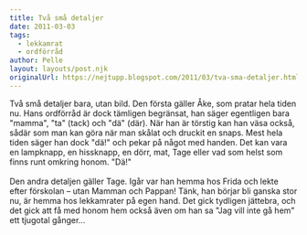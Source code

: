 ```yaml
---
title: Två små detaljer
date: 2011-03-03
tags: 
  - lekkamrat
  - ordförråd	
author: Pelle
layout: layouts/post.njk
originalUrl: https://nejtupp.blogspot.com/2011/03/tva-sma-detaljer.html
---
```


Två små detaljer bara, utan bild. Den första gäller Åke, som pratar hela tiden nu. Hans ordförråd är dock tämligen begränsat, han säger egentligen bara "mamma", "ta" (tack) och "dä" (där). När han är törstig kan han väsa också, sådär som man kan göra när man skålat och druckit en snaps. Mest hela tiden säger han dock "dä!" och pekar på något med handen. Det kan vara en lampknapp, en hissknapp, en dörr, mat, Tage eller vad som helst som finns runt omkring honom. "Dä!"<br><br>Den andra detaljen gäller Tage. Igår var han hemma hos Frida och lekte efter förskolan – utan Mamman och Pappan! Tänk, han börjar bli ganska stor nu, är hemma hos lekkamrater på egen hand. Det gick tydligen jättebra, och det gick att få med honom hem också även om han sa "Jag vill inte gå hem" ett tjugotal gånger...
<!-- no comments on this post -->